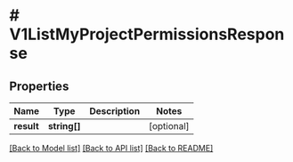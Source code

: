 # # V1ListMyProjectPermissionsResponse

## Properties

Name | Type | Description | Notes
------------ | ------------- | ------------- | -------------
**result** | **string[]** |  | [optional]

[[Back to Model list]](../../README.md#models) [[Back to API list]](../../README.md#endpoints) [[Back to README]](../../README.md)
